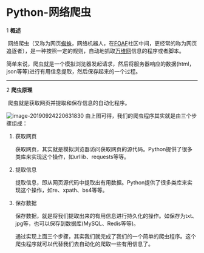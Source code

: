 # Python-网络爬虫
1 **概述**

​		网络爬虫（又称为网页[蜘蛛](https://baike.baidu.com/item/蜘蛛/8135707)，网络机器人，在[FOAF](https://baike.baidu.com/item/FOAF)社区中间，更经常的称为网页追逐者），是一种按照一定的规则，自动地抓取[万维网](https://baike.baidu.com/item/万维网/215515)信息的程序或者脚本。

​		简单来说，爬虫就是一个模拟浏览器发起请求，然后将服务器响应的数据(html，json等等)进行有用信息提取，然后保存起来的一个过程。

------

2 **爬虫原理**

​		爬虫就是获取网页并提取和保存信息的自动化程序。

  ![image-20190924220631830](https://mega.nz/#!KBxTEAKY)
​		由上图可得，我们的爬虫程序其实就是由三个步骤组成：

1. 获取网页

   ​		获取网页，其实就是模拟浏览器访问获取网页的源代码。Python提供了很多类库来实现这个操作，如urllib、requests等等。

2. 提取信息

   ​		提取信息，即从网页源代码中提取出有用数据。Python提供了很多类库来实现这个操作，如re、xpath、bs4等等。

3. 保存数据

   ​		保存数据，就是将我们提取出来的有用信息进行持久化的操作。如保存为txt、jpg等，也可以保存到数据库(MySQL、Redis等等)。

   通过实现上面三个步骤，其实我们就完成了我们的一个简单的爬虫程序。这个爬虫程序就可以代替我们去自动化的爬取一些有用信息了。
